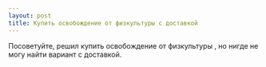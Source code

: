 ```yaml
---
layout: post 
title: Купить освобождение от физкультуры с доставкой 
--- 
```

Посоветуйте, решил купить освобождение от физкультуры , но нигде не могу найти вариант с доставкой.